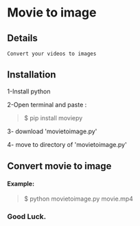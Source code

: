 # Movie to image

## Details
    Convert your videos to images
## Installation
1-Install python

2-Open terminal and paste :
> $ pip install moviepy

3- download 'movietoimage.py'

4- move to directory of 'movietoimage.py'

## Convert movie to image
#### Example: 
> $ python movietoimage.py movie.mp4

### Good Luck.